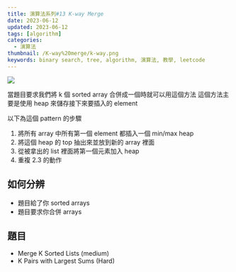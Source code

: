 ```yaml
---
title: 演算法系列#13 K-way Merge
date: 2023-06-12
updated: 2023-06-12
tags: [algorithm]
categories:
  - 演算法
thumbnail: /K-way%20merge/k-way.png
keywords: binary search, tree, algorithm, 演算法, 教學, leetcode
---
```


![](/blog/assets/k-way.png)

<!-- more -->

當題目要求我們將 k 個 sorted array 合併成一個時就可以用這個方法
這個方法主要是使用 heap 來儲存接下來要插入的 element

以下為這個 pattern 的步驟
1. 將所有 array 中所有第一個 element 都插入一個 min/max heap
2. 將這個 heap 的 top 抽出來並放到新的 array 裡面
3. 從被拿出的 list 裡面將第一個元素加入 heap
4. 重複 2.3 的動作

## 如何分辨

- 題目給了你 sorted arrays
- 題目要求你合併 arrays

## 題目

- Merge K Sorted Lists (medium)
- K Pairs with Largest Sums (Hard)
